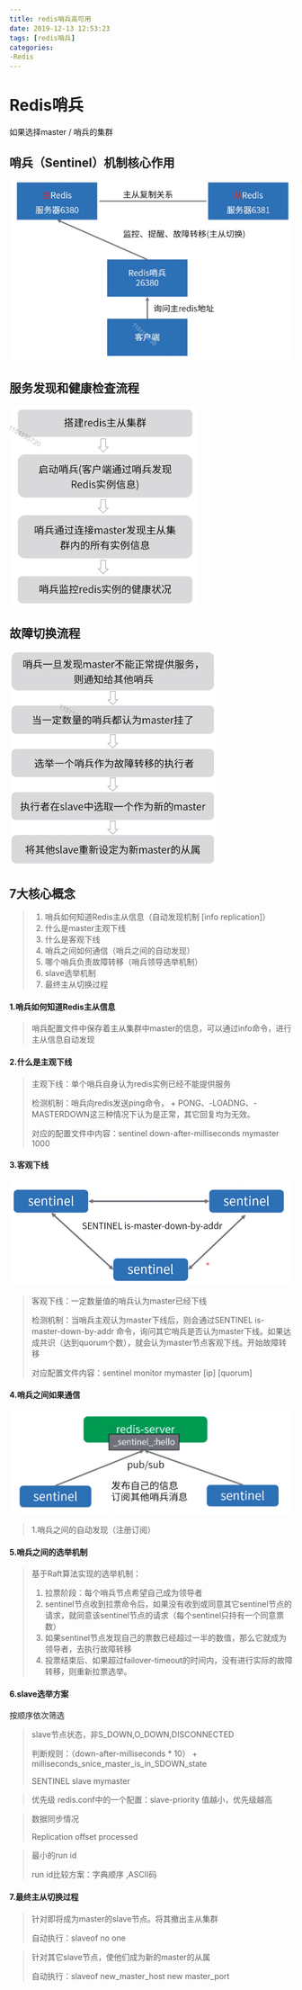 ```yaml
---
title: redis哨兵高可用
date: 2019-12-13 12:53:23
tags: [redis哨兵]
categories: 
-Redis
---
```


# Redis哨兵

如果选择master / 哨兵的集群

## 哨兵（Sentinel）机制核心作用

<img src="redis哨兵高可用\1.png">

## 服务发现和健康检查流程

<img src="redis哨兵高可用\health.png">

## 故障切换流程

<img src="redis哨兵高可用\qiehuan.png">

## 7大核心概念

>1.  哨兵如何知道Redis主从信息（自动发现机制 [info replication]）
>2.  什么是master主观下线
>3.  什么是客观下线
>4.  哨兵之间如何通信（哨兵之间的自动发现）
>5.  哪个哨兵负责故障转移（哨兵领导选举机制）
>6.  slave选举机制
>7.  最终主从切换过程

#### 1.哨兵如何知道Redis主从信息

>   哨兵配置文件中保存着主从集群中master的信息，可以通过info命令，进行主从信息自动发现

#### 2.什么是主观下线

>   主观下线：单个哨兵自身认为redis实例已经不能提供服务
>
>   检测机制：哨兵向redis发送ping命令， + PONG、-LOADNG、-MASTERDOWN这三种情况下认为是正常，其它回复均为无效。
>
>   对应的配置文件中内容：sentinel down-after-milliseconds mymaster 1000

#### 3.客观下线

<img src="redis哨兵高可用\客观下线.png">

>   客观下线：一定数量值的哨兵认为master已经下线
>
>   检测机制：当哨兵主观认为master下线后，则会通过SENTINEL is-master-down-by-addr 命令，询问其它哨兵是否认为master下线。如果达成共识（达到quorum个数），就会认为master节点客观下线。开始故障转移
>
>   对应配置文件内容：sentinel monitor mymaster [ip] [quorum]

#### 4.哨兵之间如果通信

<img src="redis哨兵高可用\哨兵通信.png">

>   1.哨兵之间的自动发现（注册订阅）

#### 5.哨兵之间的选举机制

>基于Raft算法实现的选举机制：
>
>1.  拉票阶段：每个哨兵节点希望自己成为领导者
>2.  sentinel节点收到拉票命令后，如果没有收到或同意其它sentinel节点的请求，就同意该sentinel节点的请求（每个sentinel只持有一个同意票数）
>3.  如果sentinel节点发现自己的票数已经超过一半的数值，那么它就成为领导者，去执行故障转移
>4.  投票结束后、如果超过failover-timeout的时间内，没有进行实际的故障转移，则重新拉票选举。

#### 6.slave选举方案

按顺序依次筛选

>   slave节点状态，非S_DOWN,O_DOWN,DISCONNECTED
>
>   判断规则：（down-after-milliseconds * 10） + milliseconds_snice_master_is_in_SDOWN_state
>
>   SENTINEL slave mymaster

>   优先级
>   redis.conf中的一个配置：slave-priority 值越小，优先级越高

>   数据同步情况
>
>   Replication offset processed

>   最小的run id
>
>   run id比较方案：字典顺序 ,ASCII码

#### 7.最终主从切换过程

>   针对即将成为master的slave节点。将其撤出主从集群
>
>   自动执行：slaveof no one 

>    针对其它slave节点，使他们成为新的master的从属
>
>   自动执行：slaveof new_master_host new master_port

